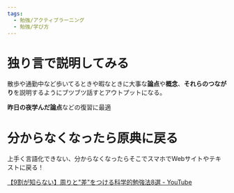 ```yaml
---
tags:
  - 勉強/アクティブラーニング
  - 勉強/学び方
---
```

# 独り言で説明してみる

散歩や通勤中など歩いてるときや暇なときに大事な**論点**や**概念**、**それらのつながり**を説明するようにブツブツ話すとアウトプットになる。

**昨日の夜学んだ論点**などの復習に最適

# 分からなくなったら原典に戻る

上手く言語化できない、分からなくなったらそこでスマホでWebサイトやテキストに戻る！

[【9割が知らない】周りと"差"をつける科学的勉強法8選 - YouTube](https://www.youtube.com/watch?v=tWi6HE4DubY)